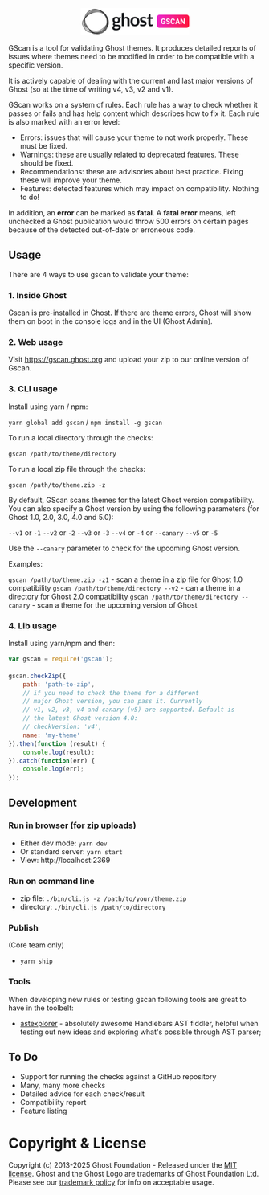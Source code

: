 <p align="center">
  <a href="https://gscan.ghost.org/">
    <img src="https://raw.githubusercontent.com/TryGhost/gscan/main/app/public/logo-gscan-black.png" width="216px" alt="Ghost" />
  </a>
</p>

GScan is a tool for validating Ghost themes. It produces detailed reports of issues where themes need to be modified in order to be compatible with a specific version.

It is actively capable of dealing with the current and last major versions of Ghost (so at the time of writing v4, v3, v2 and v1).

GScan works on a system of rules. Each rule has a way to check whether it passes or fails and has help content which describes how to fix it. Each rule is also marked with an error level:

- Errors: issues that will cause your theme to not work properly. These must be fixed.
- Warnings: these are usually related to deprecated features. These should be fixed.
- Recommendations: these are advisories about best practice. Fixing these will improve your theme.
- Features: detected features which may impact on compatibility. Nothing to do!

In addition, an **error** can be marked as **fatal**. A **fatal error** means, left unchecked a Ghost publication would throw 500 errors on certain pages because of the detected out-of-date or erroneous code.

## Usage

There are 4 ways to use gscan to validate your theme:

### 1. Inside Ghost

Gscan is pre-installed in Ghost. If there are theme errors, Ghost will show them on boot in the console logs and in the UI (Ghost Admin).

### 2. Web usage

Visit https://gscan.ghost.org and upload your zip to our online version of Gscan.

### 3. CLI usage

Install using yarn / npm:

`yarn global add gscan` /  `npm install -g gscan`

To run a local directory through the checks:

`gscan /path/to/theme/directory`

To run a local zip file through the checks:

`gscan /path/to/theme.zip -z`

By default, GScan scans themes for the latest Ghost version compatibility. You can also specify a Ghost version by using the following parameters (for Ghost 1.0, 2.0, 3.0, 4.0 and 5.0):

`--v1` or `-1`
`--v2` or `-2`
`--v3` or `-3`
`--v4` or `-4` or `--canary`
`--v5` or `-5`

Use the `--canary` parameter to check for the upcoming Ghost version.

Examples:

`gscan /path/to/theme.zip -z1` - scan a theme in a zip file for Ghost 1.0 compatibility
`gscan /path/to/theme/directory --v2` - can a theme in a directory for Ghost 2.0 compatibility
`gscan /path/to/theme/directory --canary` - scan a theme for the upcoming version of Ghost

### 4. Lib usage

Install using yarn/npm and then:

```js
var gscan = require('gscan');

gscan.checkZip({
    path: 'path-to-zip',
    // if you need to check the theme for a different
    // major Ghost version, you can pass it. Currently
    // v1, v2, v3, v4 and canary (v5) are supported. Default is
    // the latest Ghost version 4.0:
    // checkVersion: 'v4',
    name: 'my-theme'
}).then(function (result) {
    console.log(result);
}).catch(function(err) {
    console.log(err);
});
```

## Development

### Run in browser (for zip uploads)

- Either dev mode: `yarn dev`
- Or standard server: `yarn start`
- View: http://localhost:2369

### Run on command line

- zip file: `./bin/cli.js -z /path/to/your/theme.zip`
- directory: `./bin/cli.js /path/to/directory`

### Publish

(Core team only)

- `yarn ship`

### Tools
When developing new rules or testing gscan following tools are great to have in the toolbelt:
- [astexplorer](https://astexplorer.net) - absolutely awesome Handlebars AST fiddler, helpful when testing out new ideas and exploring what's possible through AST parser;

## To Do

- Support for running the checks against a GitHub repository
- Many, many more checks
- Detailed advice for each check/result
- Compatibility report
- Feature listing

# Copyright & License

Copyright (c) 2013-2025 Ghost Foundation - Released under the [MIT license](LICENSE). Ghost and the Ghost Logo are trademarks of Ghost Foundation Ltd. Please see our [trademark policy](https://ghost.org/trademark/) for info on acceptable usage.
